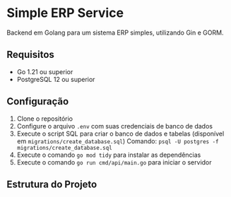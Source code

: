 # Simple ERP Service

Backend em Golang para um sistema ERP simples, utilizando Gin e GORM.

## Requisitos

- Go 1.21 ou superior
- PostgreSQL 12 ou superior

## Configuração

1. Clone o repositório
2. Configure o arquivo `.env` com suas credenciais de banco de dados
3. Execute o script SQL para criar o banco de dados e tabelas (disponível em `migrations/create_database.sql`) Comando: `psql -U postgres -f migrations/create_database.sql`
4. Execute o comando `go mod tidy` para instalar as dependências
5. Execute o comando `go run cmd/api/main.go` para iniciar o servidor

## Estrutura do Projeto
